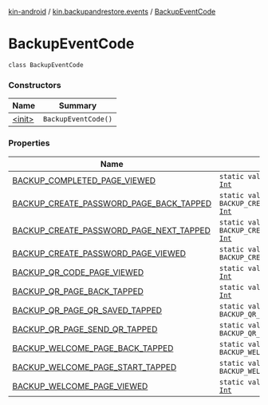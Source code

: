 [kin-android](../../index.md) / [kin.backupandrestore.events](../index.md) / [BackupEventCode](./index.md)

# BackupEventCode

`class BackupEventCode`

### Constructors

| Name | Summary |
|---|---|
| [&lt;init&gt;](-init-.md) | `BackupEventCode()` |

### Properties

| Name | Summary |
|---|---|
| [BACKUP_COMPLETED_PAGE_VIEWED](-b-a-c-k-u-p_-c-o-m-p-l-e-t-e-d_-p-a-g-e_-v-i-e-w-e-d.md) | `static val BACKUP_COMPLETED_PAGE_VIEWED: `[`Int`](https://kotlinlang.org/api/latest/jvm/stdlib/kotlin/-int/index.html) |
| [BACKUP_CREATE_PASSWORD_PAGE_BACK_TAPPED](-b-a-c-k-u-p_-c-r-e-a-t-e_-p-a-s-s-w-o-r-d_-p-a-g-e_-b-a-c-k_-t-a-p-p-e-d.md) | `static val BACKUP_CREATE_PASSWORD_PAGE_BACK_TAPPED: `[`Int`](https://kotlinlang.org/api/latest/jvm/stdlib/kotlin/-int/index.html) |
| [BACKUP_CREATE_PASSWORD_PAGE_NEXT_TAPPED](-b-a-c-k-u-p_-c-r-e-a-t-e_-p-a-s-s-w-o-r-d_-p-a-g-e_-n-e-x-t_-t-a-p-p-e-d.md) | `static val BACKUP_CREATE_PASSWORD_PAGE_NEXT_TAPPED: `[`Int`](https://kotlinlang.org/api/latest/jvm/stdlib/kotlin/-int/index.html) |
| [BACKUP_CREATE_PASSWORD_PAGE_VIEWED](-b-a-c-k-u-p_-c-r-e-a-t-e_-p-a-s-s-w-o-r-d_-p-a-g-e_-v-i-e-w-e-d.md) | `static val BACKUP_CREATE_PASSWORD_PAGE_VIEWED: `[`Int`](https://kotlinlang.org/api/latest/jvm/stdlib/kotlin/-int/index.html) |
| [BACKUP_QR_CODE_PAGE_VIEWED](-b-a-c-k-u-p_-q-r_-c-o-d-e_-p-a-g-e_-v-i-e-w-e-d.md) | `static val BACKUP_QR_CODE_PAGE_VIEWED: `[`Int`](https://kotlinlang.org/api/latest/jvm/stdlib/kotlin/-int/index.html) |
| [BACKUP_QR_PAGE_BACK_TAPPED](-b-a-c-k-u-p_-q-r_-p-a-g-e_-b-a-c-k_-t-a-p-p-e-d.md) | `static val BACKUP_QR_PAGE_BACK_TAPPED: `[`Int`](https://kotlinlang.org/api/latest/jvm/stdlib/kotlin/-int/index.html) |
| [BACKUP_QR_PAGE_QR_SAVED_TAPPED](-b-a-c-k-u-p_-q-r_-p-a-g-e_-q-r_-s-a-v-e-d_-t-a-p-p-e-d.md) | `static val BACKUP_QR_PAGE_QR_SAVED_TAPPED: `[`Int`](https://kotlinlang.org/api/latest/jvm/stdlib/kotlin/-int/index.html) |
| [BACKUP_QR_PAGE_SEND_QR_TAPPED](-b-a-c-k-u-p_-q-r_-p-a-g-e_-s-e-n-d_-q-r_-t-a-p-p-e-d.md) | `static val BACKUP_QR_PAGE_SEND_QR_TAPPED: `[`Int`](https://kotlinlang.org/api/latest/jvm/stdlib/kotlin/-int/index.html) |
| [BACKUP_WELCOME_PAGE_BACK_TAPPED](-b-a-c-k-u-p_-w-e-l-c-o-m-e_-p-a-g-e_-b-a-c-k_-t-a-p-p-e-d.md) | `static val BACKUP_WELCOME_PAGE_BACK_TAPPED: `[`Int`](https://kotlinlang.org/api/latest/jvm/stdlib/kotlin/-int/index.html) |
| [BACKUP_WELCOME_PAGE_START_TAPPED](-b-a-c-k-u-p_-w-e-l-c-o-m-e_-p-a-g-e_-s-t-a-r-t_-t-a-p-p-e-d.md) | `static val BACKUP_WELCOME_PAGE_START_TAPPED: `[`Int`](https://kotlinlang.org/api/latest/jvm/stdlib/kotlin/-int/index.html) |
| [BACKUP_WELCOME_PAGE_VIEWED](-b-a-c-k-u-p_-w-e-l-c-o-m-e_-p-a-g-e_-v-i-e-w-e-d.md) | `static val BACKUP_WELCOME_PAGE_VIEWED: `[`Int`](https://kotlinlang.org/api/latest/jvm/stdlib/kotlin/-int/index.html) |

